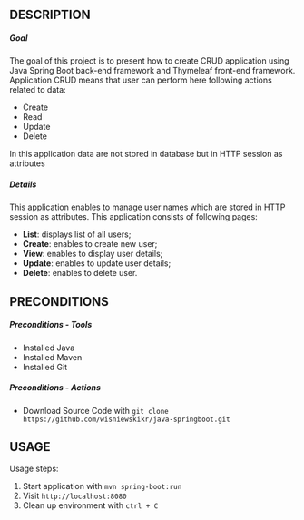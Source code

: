 DESCRIPTION
-----------

##### Goal
The goal of this project is to present how to create CRUD application using Java Spring Boot back-end framework and Thymeleaf front-end framework. Application CRUD means that user can perform here following actions related to data:
* Create
* Read
* Update
* Delete 

In this application data are not stored in database but in HTTP session as attributes

##### Details
This application enables to manage user names which are stored in HTTP session as attributes. This application consists of following pages:
* **List**: displays list of all users;
* **Create**: enables to create new user;
* **View**: enables to display user details;
* **Update**: enables to update user details;
* **Delete**: enables to delete user.


PRECONDITIONS
-------------

##### Preconditions - Tools
* Installed Java
* Installed Maven
* Installed Git

##### Preconditions - Actions
* Download Source Code with `git clone https://github.com/wisniewskikr/java-springboot.git`


USAGE
-----

Usage steps:
1. Start application with `mvn spring-boot:run`
2. Visit `http://localhost:8080`
3. Clean up environment with `ctrl + C`